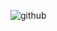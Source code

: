 ![github](https://github.com/MaxVanDijck/maxvandijck/assets/50382570/2da554fb-eabd-464b-bd6e-3b92cef40279)
<!--
**MaxVanDijck/maxvandijck** is a ✨ _special_ ✨ repository because its `README.md` (this file) appears on your GitHub profile.

Here are some ideas to get you started:

- 🔭 I’m currently working on ...
- 🌱 I’m currently learning ...
- 👯 I’m looking to collaborate on ...
- 🤔 I’m looking for help with ...
- 💬 Ask me about ...
- 📫 How to reach me: ...
- 😄 Pronouns: ...
- ⚡ Fun fact: ...
-->
